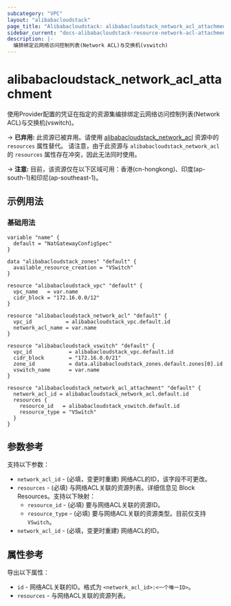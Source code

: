 ```yaml
---
subcategory: "VPC"
layout: "alibabacloudstack"
page_title: "Alibabacloudstack: alibabacloudstack_network_acl_attachment"
sidebar_current: "docs-alibabacloudstack-resource-network-acl-attachment"
description: |-
  编排绑定云网络访问控制列表(Network ACL)与交换机(vswitch)
---
```


# alibabacloudstack_network_acl_attachment

使用Provider配置的凭证在指定的资源集编排绑定云网络访问控制列表(Network ACL)与交换机(vswitch)。

-> **已弃用:** 此资源已被弃用。请使用 [alibabacloudstack_network_acl](https://www.terraform.io/docs/providers/alibabacloudstack/r/network_acl.html) 资源中的 `resources` 属性替代。
请注意，由于此资源与 `alibabacloudstack_network_acl` 的 `resources` 属性存在冲突，因此无法同时使用。

-> **注意:** 目前，该资源仅在以下区域可用：香港(cn-hongkong)、印度(ap-south-1)和印尼(ap-southeast-1)。

## 示例用法

### 基础用法

```
variable "name" {
  default = "NatGatewayConfigSpec"
}

data "alibabacloudstack_zones" "default" {
  available_resource_creation = "VSwitch"
}

resource "alibabacloudstack_vpc" "default" {
  vpc_name   = var.name
  cidr_block = "172.16.0.0/12"
}

resource "alibabacloudstack_network_acl" "default" {
  vpc_id           = alibabacloudstack_vpc.default.id
  network_acl_name = var.name
}

resource "alibabacloudstack_vswitch" "default" {
  vpc_id            = alibabacloudstack_vpc.default.id
  cidr_block        = "172.16.0.0/21"
  zone_id           = data.alibabacloudstack_zones.default.zones[0].id
  vswitch_name      = var.name
}

resource "alibabacloudstack_network_acl_attachment" "default" {
  network_acl_id = alibabacloudstack_network_acl.default.id
  resources {
    resource_id   = alibabacloudstack_vswitch.default.id
    resource_type = "VSwitch"
  }
}
```

## 参数参考

支持以下参数：

* `network_acl_id` - (必填，变更时重建) 网络ACL的ID，该字段不可更改。
* `resources` - (必填) 与网络ACL关联的资源列表。详细信息见 Block Resources。支持以下映射：
  * `resource_id` - (必填) 要与网络ACL关联的资源ID。
  * `resource_type` - (必填) 要与网络ACL关联的资源类型。目前仅支持 `VSwitch`。
* `network_acl_id` - (必填，变更时重建) 网络ACL的ID。

## 属性参考

导出以下属性：

* `id` - 网络ACL关联的ID。格式为 `<network_acl_id>:<一个唯一ID>`。
* `resources` - 与网络ACL关联的资源列表。